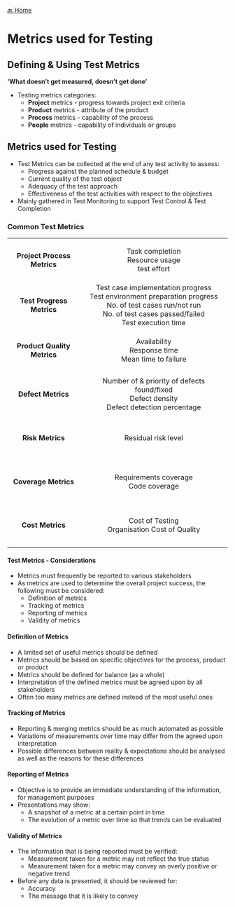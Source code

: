 [🔙 Home](../home.md)


# Metrics used for Testing
## Defining & Using Test Metrics
**‘What doesn’t get measured, doesn’t get done’**

* Testing metrics categories:
  * **Project** metrics - progress towards project exit criteria
  * **Product** metrics - attribute of the product
  * **Process** metrics - capability of the process
  * **People** metrics - capability of individuals or groups

## Metrics used for Testing
* Test Metrics can be collected at the end of any test activity to assess:
  * Progress against the planned schedule & budget
  * Current quality of the test object
  * Adequacy of the test approach
  * Effectiveness of the test activities with respect to the objectives
* Mainly gathered in Test Monitoring to support Test Control & Test Completion

### Common Test Metrics

<!DOCTYPE html>
<html lang="en">
<head>
    <meta charset="UTF-8">
    <meta name="viewport" content="width=device-width, initial-scale=1.0">
    <style>
        table { border-collapse: collapse; width: 100%; }
        td { width: 250px; height: 100px; text-align: center; font-weight: bold}
        .col1 { background-colour: #649864; }
        .col2 { background-colour: #099509; }
        .col3 { background-colour: #647b98; }
        .col4 { background-colour: #4d88c6; }
        .col5 { background-colour: #4d65c6; }
        .col6 { background-colour: #334eff; }
        .col7 { background-colour: #7e68d1; }
        .second-col { width: 600px; background-colour: #abc1a5; font-weight: normal}
    </style>
</head>
<body>
<table>
    <tr><td class="col1">Project Process Metrics</td><td class="second-col">Task completion<br>Resource usage<br>test effort</td></tr>
    <tr><td class="col2">Test Progress Metrics</td><td class="second-col">Test case implementation progress<br>Test environment preparation progress<br>No. of test cases run/not run<br>No. of test cases passed/failed<br>Test execution time</td></tr>
    <tr><td class="col3">Product Quality Metrics</td><td class="second-col">Availability<br>Response time<br>Mean time to failure</td></tr>
    <tr><td class="col4">Defect Metrics</td><td class="second-col">Number of & priority of defects found/fixed<br>Defect density<br>Defect detection percentage</td></tr>
    <tr><td class="col5">Risk Metrics</td><td class="second-col">Residual risk level</td></tr>
    <tr><td class="col6">Coverage Metrics</td><td class="second-col">Requirements coverage<br>Code coverage</td></tr>
    <tr><td class="col7">Cost Metrics</td><td class="second-col">Cost of Testing<br>Organisation Cost of Quality</td></tr>
</table>
</body>
</html>

#### Test Metrics - Considerations
* Metrics must frequently be reported to various stakeholders
* As metrics are used to determine the overall project success, the following must be considered:
  * Definition of metrics
  * Tracking of metrics
  * Reporting of metrics
  * Validity of metrics

#### Definition of Metrics
* A limited set of useful metrics should be defined
* Metrics should be based on specific objectives for the process, product or product
* Metrics should be defined for balance (as a whole)
* Interpretation of the defined metrics must be agreed upon by all stakeholders
* Often too many metrics are defined instead of the most useful ones

#### Tracking of Metrics
* Reporting & merging metrics should be as much automated as possible
* Variations of measurements over time may differ from the agreed upon interpretation
* Possible differences between reality & expectations should be analysed as well as the reasons for these differences

#### Reporting of Metrics
* Objective is to provide an immediate understanding of the information, for management purposes
* Presentations may show:
  * A snapshot of a metric at a certain point in time
  * The evolution of a metric over time so that trends can be evaluated

#### Validity of Metrics
* The information that is being reported must be verified:
  * Measurement taken for a metric may not reflect the true status
  * Measurement taken for a metric may convey an overly positive or negative trend
* Before any data is presented, it should be reviewed for:
  * Accuracy
  * The message that it is likely to convey